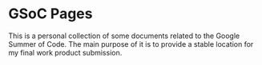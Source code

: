 # GSoC Pages

This is a personal collection of some documents related to the Google Summer of 
Code. The main purpose of it is to provide a stable location for my final work
product submission.